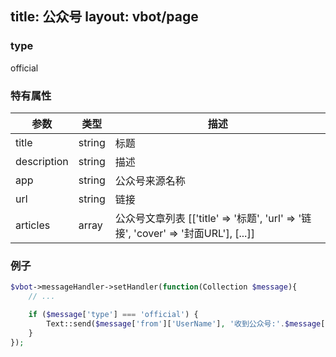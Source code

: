 title: 公众号
layout: vbot/page
---
### type

official

### 特有属性

参数 | 类型 | 描述
--- | --- | ---
title | string | 标题
description | string | 描述
app | string | 公众号来源名称
url | string | 链接
articles | array | 公众号文章列表 [['title' => '标题', 'url' => '链接', 'cover' => '封面URL'], [...]]

### 例子

```php
$vbot->messageHandler->setHandler(function(Collection $message){
    // ...

    if ($message['type'] === 'official') {
        Text::send($message['from']['UserName'], '收到公众号:'.$message['title'].$message['description'].$message['app'].$message['url']);
    }
});
```